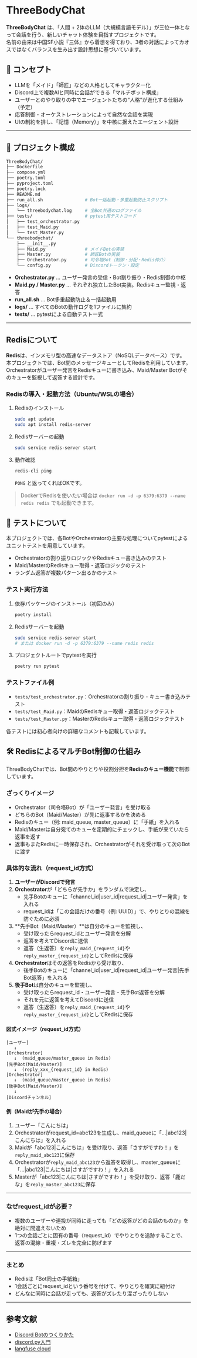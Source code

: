 # ThreeBodyChat

**ThreeBodyChat** は、「人間 + 2体のLLM（大規模言語モデル）」が三位一体となって会話を行う、新しいチャット体験を目指すプロジェクトです。  
名前の由来は中国SF小説『三体』から着想を得ており、3者の対話によってカオスではなくバランスを生み出す設計思想に基づいています。

## 🌟 コンセプト

- LLMを「メイド」「師匠」などの人格としてキャラクター化
- Discord上で複数AIと同時に会話ができる「マルチボット構成」
- ユーザーとのやり取りの中でエージェントたちの“人格”が進化する仕組み（予定）
- 応答制御・オーケストレーションによって自然な会話を実現
- UIの制約を排し、「記憶（Memory）」を中核に据えたエージェント設計

---

## 📂 プロジェクト構成

```bash
ThreeBodyChat/
├── Dockerfile
├── compose.yml
├── poetry.toml
├── pyproject.toml
├── poetry.lock
├── README.md
├── run_all.sh                # Bot一括起動・多重起動防止スクリプト
├── logs/
│   └── threebodychat.log     # 全Bot共通のログファイル
├── tests/                    # pytest用テストコード
│   ├── test_orchestrator.py
│   ├── test_Maid.py
│   └── test_Master.py
└── threebodychat/
    ├── __init__.py
    ├── Maid.py               # メイドBotの実装
    ├── Master.py             # 師匠Botの実装
    ├── Orchestrator.py       # 司令塔Bot（制御・分配・Redis仲介）
    └── config.py             # Discordトークン・設定
```

- **Orchestrator.py** … ユーザー発言の受信・Bot割り振り・Redis制御の中枢
- **Maid.py / Master.py** … それぞれ独立したBot実装。Redisキュー監視・返答
- **run_all.sh** … Bot多重起動防止＆一括起動用
- **logs/** … すべてのBotの動作ログを1ファイルに集約
- **tests/** … pytestによる自動テスト一式

---

## Redisについて

**Redis**は、インメモリ型の高速なデータストア（NoSQLデータベース）です。
本プロジェクトでは、Bot間のメッセージキューとしてRedisを利用しています。
Orchestratorがユーザー発言をRedisキューに書き込み、Maid/Master Botがそのキューを監視して返答する設計です。

### Redisの導入・起動方法（Ubuntu/WSLの場合）

1. Redisのインストール
   ```sh
   sudo apt update
   sudo apt install redis-server
   ```

2. Redisサーバーの起動
   ```sh
   sudo service redis-server start
   ```

3. 動作確認
   ```sh
   redis-cli ping
   ```
   `PONG` と返ってくればOKです。

> DockerでRedisを使いたい場合は
> `docker run -d -p 6379:6379 --name redis redis`
> でも起動できます。

## 🧪 テストについて

本プロジェクトでは、各BotやOrchestratorの主要な処理についてpytestによるユニットテストを用意しています。

- Orchestratorの割り振りロジックやRedisキュー書き込みのテスト
- Maid/MasterのRedisキュー取得・返答ロジックのテスト
- ランダム返答が複数パターン出るかのテスト

### テスト実行方法

1. 依存パッケージのインストール（初回のみ）
   ```sh
   poetry install
   ```
2. Redisサーバーを起動
   ```sh
   sudo service redis-server start
   # または docker run -d -p 6379:6379 --name redis redis
   ```
3. プロジェクトルートでpytestを実行
   ```sh
   poetry run pytest
   ```

### テストファイル例
- `tests/test_orchestrator.py`：Orchestratorの割り振り・キュー書き込みテスト
- `tests/test_Maid.py`：MaidのRedisキュー取得・返答ロジックテスト
- `tests/test_Master.py`：MasterのRedisキュー取得・返答ロジックテスト

各テストには初心者向けの詳細なコメントも記載しています。

## 🛠 RedisによるマルチBot制御の仕組み

ThreeBodyChatでは、Bot間のやりとりや役割分担を**Redisのキュー機能**で制御しています。

### ざっくりイメージ

- Orchestrator（司令塔Bot）が「ユーザー発言」を受け取る
- どちらのBot（Maid/Master）が先に返事するかを決める
- Redisのキュー（例: maid_queue, master_queue）に「手紙」を入れる
- Maid/Masterは自分宛てのキューを定期的にチェックし、手紙が来ていたら返事を返す
- 返事もまたRedisに一時保存され、Orchestratorがそれを受け取って次のBotに渡す

### 具体的な流れ（request_id方式）

1. **ユーザーがDiscordで発言**
2. **Orchestrator**が「どちらが先手か」をランダムで決定し、
   - 先手Botのキューに「channel_id|user_id|request_id|ユーザー発言」を入れる
   - request_idは「この会話だけの番号（例: UUID）」で、やりとりの混線を防ぐために必須
3. **先手Bot（Maid/Master）**は自分のキューを監視し、
   - 受け取ったらrequest_idとユーザー発言を分解
   - 返答を考えてDiscordに送信
   - 返答（生返答）を`reply_maid_{request_id}`や`reply_master_{request_id}`としてRedisに保存
4. **Orchestrator**はその返答をRedisから受け取り、
   - 後手Botのキューに「channel_id|user_id|request_id|ユーザー発言|先手Bot返答」を入れる
5. **後手Bot**は自分のキューを監視し、
   - 受け取ったらrequest_id・ユーザー発言・先手Bot返答を分解
   - それを元に返答を考えてDiscordに送信
   - 返答（生返答）を`reply_maid_{request_id}`や`reply_master_{request_id}`としてRedisに保存

#### 図式イメージ（request_id方式）

```
[ユーザー]
   ↓
[Orchestrator]
   ↓  (maid_queue/master_queue in Redis)
[先手Bot(Maid/Master)]
   ↓  (reply_xxx_{request_id} in Redis)
[Orchestrator]
   ↓  (maid_queue/master_queue in Redis)
[後手Bot(Maid/Master)]
   ↓
[Discordチャンネル]
```

#### 例（Maidが先手の場合）
1. ユーザー「こんにちは」
2. Orchestratorがrequest_id=abc123を生成し、maid_queueに「...|abc123|こんにちは」を入れる
3. Maidが「abc123|こんにちは」を受け取り、返答「さすがですわ！」を`reply_maid_abc123`に保存
4. Orchestratorが`reply_maid_abc123`から返答を取得し、master_queueに「...|abc123|こんにちは|さすがですわ！」を入れる
5. Masterが「abc123|こんにちは|さすがですわ！」を受け取り、返答「鹿だな」を`reply_master_abc123`に保存

---

### なぜrequest_idが必要？

- 複数のユーザーや連投が同時に走っても「どの返答がどの会話のものか」を絶対に間違えないため
- 1つの会話ごとに固有の番号（request_id）でやりとりを追跡することで、
  返答の混線・重複・ズレを完全に防げます

---

### まとめ
- Redisは「Bot同士の手紙箱」
- 1会話ごとにrequest_idという番号を付けて、やりとりを確実に紐付け
- どんなに同時に会話が走っても、返答がズレたり混ざったりしない

---

## 参考文献
- [Discord Botのつくりかた](https://qiita.com/shown_it/items/6e7fb7777f45008e0496)
- [discord.py入門](https://qiita.com/float_py/items/f2fd2f56f9536520b36a)
- [langfuse cloud](https://us.cloud.langfuse.com/)